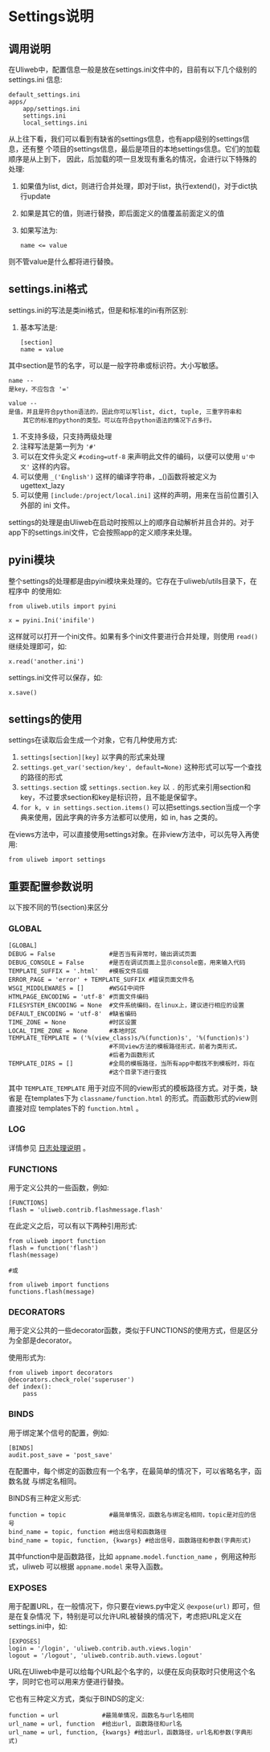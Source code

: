 # Settings说明


## 调用说明

在Uliweb中，配置信息一般是放在settings.ini文件中的，目前有以下几个级别的settings.ini
信息:


```
default_settings.ini
apps/
    app/settings.ini
    settings.ini
    local_settings.ini
```

从上往下看，我们可以看到有缺省的settings信息，也有app级别的settings信息，还有整
个项目的settings信息，最后是项目的本地settings信息。它们的加载顺序是从上到下，
因此，后加载的项一旦发现有重名的情况，会进行以下特殊的处理:


1. 如果值为list, dict，则进行合并处理，即对于list，执行extend()，对于dict执行update
1. 如果是其它的值，则进行替換，即后面定义的值覆盖前面定义的值
1. 如果写法为:

    ```
    name <= value
    ```

则不管value是什么都将进行替換。


## settings.ini格式

settings.ini的写法是类ini格式，但是和标准的ini有所区别:


1. 基本写法是:

    ```
    [section]
    name = value
    ```

其中section是节的名字，可以是一般字符串或标识符。大小写敏感。

    name --
    是key，不应包含 '='

    value --
    是值，并且是符合python语法的，因此你可以写list, dict, tuple, 三重字符串和
        其它的标准的python的类型。可以在符合python语法的情况下占多行。


1. 不支持多级，只支持两级处理
1. 注释写法是第一列为 `'#'`
1. 可以在文件头定义 `#coding=utf-8` 来声明此文件的编码，以便可以使用 `u'中文'` 这样的内容。
1. 可以使用 `_('English')` 这样的编译字符串，_()函数将被定义为 ugettext_lazy
1. 可以使用 `[include:/project/local.ini]` 这样的声明，用来在当前位置引入外部的 ini 文件。

settings的处理是由Uliweb在启动时按照以上的顺序自动解析并且合并的。对于app下的settings.ini文件，它会按照app的定义顺序来处理。


## pyini模块

整个settings的处理都是由pyini模块来处理的。它存在于uliweb/utils目录下，在程序中
的使用如:


```
from uliweb.utils import pyini

x = pyini.Ini('inifile')
```

这样就可以打开一个ini文件。如果有多个ini文件要进行合并处理，则使用 `read()` 继续处理即可，如:


```
x.read('another.ini')
```

settings.ini文件可以保存，如:


```
x.save()
```


## settings的使用

settings在读取后会生成一个对象，它有几种使用方式:


1. `settings[section][key]` 以字典的形式来处理
1. `settings.get_var('section/key', default=None)` 这种形式可以写一个查找的路径的形式
1. `settings.section` 或 `settings.section.key` 以 `.` 的形式来引用section和key，不过要求section和key是标识符，且不能是保留字。
1. `for k, v in settings.section.items()` 可以把settings.section当成一个字典来使用，因此字典的许多方法都可以使用，如 in, has 之类的。

在views方法中，可以直接使用settings对象。在非view方法中，可以先导入再使用:


```
from uliweb import settings
```


## 重要配置参数说明

以下按不同的节(section)来区分


### GLOBAL


```
[GLOBAL]
DEBUG = False               #是否当有异常时，输出调试页面
DEBUG_CONSOLE = False       #是否在调试页面上显示console窗，用来输入代码
TEMPLATE_SUFFIX = '.html'   #模板文件后缀
ERROR_PAGE = 'error' + TEMPLATE_SUFFIX #错误页面文件名
WSGI_MIDDLEWARES = []       #WSGI中间件
HTMLPAGE_ENCODING = 'utf-8' #页面文件编码
FILESYSTEM_ENCODING = None  #文件系统编码，在linux上，建议进行相应的设置
DEFAULT_ENCODING = 'utf-8'  #缺省编码
TIME_ZONE = None            #时区设置
LOCAL_TIME_ZONE = None      #本地时区
TEMPLATE_TEMPLATE = ('%(view_class)s/%(function)s', '%(function)s')
                            #不同view方法的模板路径形式，前者为类形式，
                            #后者为函数形式
TEMPLATE_DIRS = []          #全局的模板路径，当所有app中都找不到模板时，将在
                            #这个目录下进行查找
```

其中 `TEMPLATE_TEMPLATE` 用于对应不同的view形式的模板路径方式。对于类，缺省是
在templates下为 `classname/function.html` 的形式。而函数形式的view则直接对应
templates下的 `function.html` 。


### LOG

详情参见 [日志处理说明](log.html) 。


### FUNCTIONS

用于定义公共的一些函数，例如:


```
[FUNCTIONS]
flash = 'uliweb.contrib.flashmessage.flash'
```

在此定义之后，可以有以下两种引用形式:


```
from uliweb import function
flash = function('flash')
flash(message)

#或

from uliweb import functions
functions.flash(message)
```


### DECORATORS

用于定义公共的一些decorator函数，类似于FUNCTIONS的使用方式，但是区分为全部是decorator。

使用形式为:


```
from uliweb import decorators
@decorators.check_role('superuser')
def index():
    pass
```


### BINDS

用于绑定某个信号的配置，例如:


```
[BINDS]
audit.post_save = 'post_save'
```

在配置中，每个绑定的函数应有一个名字，在最简单的情况下，可以省略名字，函数名就
与绑定名相同。

BINDS有三种定义形式:


```
function = topic            #最简单情况，函数名与绑定名相同，topic是对应的信号
bind_name = topic, function #给出信号和函数路径
bind_name = topic, function, {kwargs} #给出信号，函数路径和参数(字典形式)
```

其中function中是函数路径，比如 `appname.model.function_name` ，例用这种形式，uliweb
可以根据 `appname.model` 来导入函数。


### EXPOSES

用于配置URL，在一般情况下，你只要在views.py中定义 `@expose(url)` 即可，但是在复杂情况
下，特别是可以允许URL被替换的情况下，考虑把URL定义在settings.ini中，如:


```
[EXPOSES]
login = '/login', 'uliweb.contrib.auth.views.login'
logout = '/logout', 'uliweb.contrib.auth.views.logout'
```

URL在Uliweb中是可以给每个URL起个名字的，以便在反向获取时只使用这个名字，同时它也可以用来方便进行替換。

它也有三种定义方式，类似于BINDS的定义:


```
function = url            #最简单情况，函数名与url名相同
url_name = url, function  #给出url, 函数路径和url名
url_name = url, function, {kwargs} #给出url，函数路径，url名和参数(字典形式)
```

